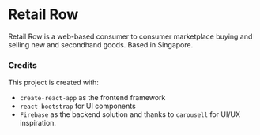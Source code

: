 # Retail Row

Retail Row is a web-based consumer to consumer marketplace buying and selling new and secondhand goods.
Based in Singapore.

### Credits

This project is created with:

- `create-react-app` as the frontend framework
- `react-bootstrap` for UI components
- `Firebase` as the backend solution
  and thanks to `carousell` for UI/UX inspiration.
